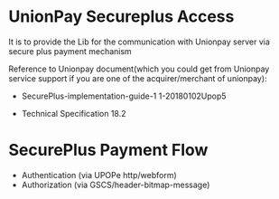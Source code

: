 # UnionPay Secureplus Access
It is to provide the Lib for the communication with Unionpay server via secure plus payment mechanism

Reference to Unionpay document(which you could get from Unionpay service support if you are one of the acquirer/merchant of unionpay): 

  - SecurePlus-implementation-guide-1 1-20180102Upop5

  - Technical Specification 18.2

# SecurePlus Payment Flow

  - Authentication (via UPOPe http/webform)
  - Authorization (via GSCS/header-bitmap-message)
